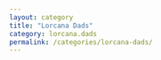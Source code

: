 ```yaml
---
layout: category
title: "Lorcana Dads"
category: lorcana.dads
permalink: /categories/lorcana-dads/
---
```

